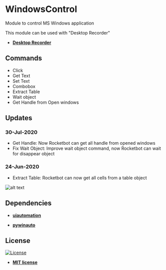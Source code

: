 # WindowsControl
Module to control MS Windows application

This module can be used with "Desktop Recorder"

<ul>
  <li>
    <strong>
      <a href="http://docs.rocketbot.co/?p=1046">Desktop Recorder</a>
    </strong> 
  </li>  
</ul>  

## Commands
<ul id="commands_readme">
    <li>Click</li>
    <li>Get Text</li>
    <li>Set Text</li>
    <li>Combobox</li>
    <li>Extract Table</li>
    <li>Wait object</li>
    <li>Get Handle from Open windows</li>
</ul>

## Updates

### 30-Jul-2020
- Get Handle: Now Rocketbot can get all handle from opened windows
- Fix Wait Object: Improve wait object command, now Rocketbot can wait for disappear object

### 24-Jun-2020
- Extract Table: Rocketbot can now get all cells from a table object

![alt text](https://raw.githubusercontent.com/rocketbot-cl/WindowsControl/master/example/recorder.png)

<h2>Dependencies</h2>

<ul>
  <li>
    <strong>
      <a href="https://pypi.org/project/uiautomation/">uiautomation</a>
    </strong> 
  </li>  
</ul>  
<ul>
  <li>
    <strong>
      <a href="https://pypi.org/project/pywinauto/">pywinauto</a>
    </strong> 
  </li>  
</ul>  

<h2>License</h2>

<p><a href="http://badges.mit-license.org" rel="nofollow"><img src="https://camo.githubusercontent.com/107590fac8cbd65071396bb4d04040f76cde5bde/687474703a2f2f696d672e736869656c64732e696f2f3a6c6963656e73652d6d69742d626c75652e7376673f7374796c653d666c61742d737175617265" alt="License" data-canonical-src="http://img.shields.io/:license-mit-blue.svg?style=flat-square" style="max-width:100%;"></a></p>

<ul>
  <li><strong><a href="http://opensource.org/licenses/mit-license.php" rel="nofollow">MIT license</a></strong></li>
</ul>  
